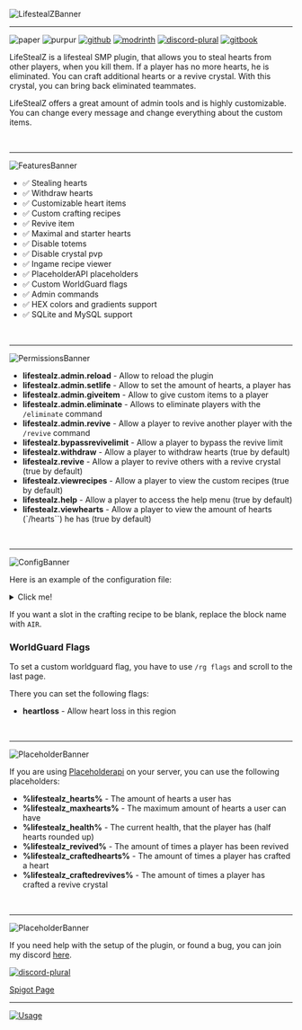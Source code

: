 ![LifestealZBanner](https://strassburger.org/img/lifestealz/banner_logo.png)

---

![paper](https://cdn.jsdelivr.net/npm/@intergrav/devins-badges@3/assets/compact/supported/paper_vector.svg)
![purpur](https://cdn.jsdelivr.net/npm/@intergrav/devins-badges@3/assets/compact/supported/purpur_vector.svg)
[![github](https://cdn.jsdelivr.net/npm/@intergrav/devins-badges@3/assets/compact/available/github_vector.svg)](https://github.com/KartoffelChipss/lifestealz)
[![modrinth](https://cdn.jsdelivr.net/npm/@intergrav/devins-badges@3/assets/compact/available/modrinth_vector.svg)](https://modrinth.com/plugin/lifestealz)
[![discord-plural](https://cdn.jsdelivr.net/npm/@intergrav/devins-badges@3/assets/compact/social/discord-plural_vector.svg)](https://strassburger.org/discord)
[![gitbook](https://cdn.jsdelivr.net/npm/@intergrav/devins-badges@3/assets/compact/documentation/gitbook_vector.svg)]([https://lsz.strassburger.dev/](https://lsz.strassburger.dev/))

LifeStealZ is a lifesteal SMP plugin, that allows you to steal hearts from other players, when you kill them. If a player has no more hearts, he is eliminated. You can craft additional hearts or a revive crystal. With this crystal, you can bring back eliminated teammates.

LifeStealZ offers a great amount of admin tools and is highly customizable. You can change every message and change everything about the custom items.

<br>

---

![FeaturesBanner](https://strassburger.org/img/lifestealz/banner_features.png)
* ✅ Stealing hearts
* ✅ Withdraw hearts
* ✅ Customizable heart items
* ✅ Custom crafting recipes
* ✅ Revive item
* ✅ Maximal and starter hearts
* ✅ Disable totems
* ✅ Disable crystal pvp
* ✅ Ingame recipe viewer
* ✅ PlaceholderAPI placeholders
* ✅ Custom WorldGuard flags
* ✅ Admin commands
* ✅ HEX colors and gradients support
* ✅ SQLite and MySQL support

<br>

---

![PermissionsBanner](https://strassburger.org/img/lifestealz/banner_permissions.png)

- **lifestealz.admin.reload** - Allow to reload the plugin
- **lifestealz.admin.setlife** - Allow to set the amount of hearts, a player has
- **lifestealz.admin.giveitem** - Allow to give custom items to a player
- **lifestealz.admin.eliminate** - Allows to eliminate players with the `/eliminate` command
- **lifestealz.admin.revive** - Allow a player to revive another player with the `/revive` command
- **lifestealz.bypassrevivelimit** - Allow a player to bypass the revive limit
- **lifestealz.withdraw** - Allow a player to withdraw hearts (true by default)
- **lifestealz.revive** - Allow a player to revive others with a revive crystal (true by default)
- **lifestealz.viewrecipes** - Allow a player to view the custom recipes (true by default)
- **lifestealz.help** - Allow a player to access the help menu (true by default)
- **lifestealz.viewhearts** - Allow a player to view the amount of hearts (`/hearts``) he has (true by default)

<br>

---

![ConfigBanner](https://strassburger.org/img/lifestealz/banner_config.png)

Here is an example of the configuration file:
<details>
<summary>Click me!</summary>

```yml
#     _      _  __        _____ _             _   ______
#    | |    (_)/ _|      / ____| |           | | |___  /
#    | |     _| |_ ___  | (___ | |_ ___  __ _| |    / /
#    | |    | |  _/ _ \  \___ \| __/ _ \/ _` | |   / /
#    | |____| | ||  __/  ____) | ||  __/ (_| | |  / /__
#    |______|_|_| \___| |_____/ \__\___|\__,_|_| /_____|

# !!! COLOR CODES !!!
# This plugin supports old color codes like: &c, &l, &o, etc
# It also supports minimessage, which is a more advanced way to format messages:
# https://docs.advntr.dev/minimessage/format.html
# With these, you can also add HEX colors, gradients, hover and click events, etc

# If set to true, LifeStealZ will check for updates and let you know if there's a newer version
checkForUpdates: true

# Set the language to any code found in the "lang" folder (don't add the .yml extension)
# You can add your own language files. Use https://github.com/KartoffelChipss/LifeStealZ/tree/main/src/main/resources/lang/en-US.yml as a template
# If you want to help translating the plugin, please refer to this article: https://lsz.strassburger.dev/contributing/localization
lang: "en-US"

# A list of worlds, where the plugin should take effect
worlds:
  - "world"
  - "world_nether"
  - "world_the_end"

# The amount of hearts a player has, when joining for the first time
startHearts: 10
# The maximal amount of hearts, a player can have
maxHearts: 20
# The amount of hp a player should have after getting eliminated
respawnHP: 1
# The minimal amount of hearts. If a player gets to this amount of hearts, they will be eliminated.
# PLEASE ONLY CHANGE IF YOU KNOW WHAT YOU ARE DOING!
minHearts: 0
# This option will enforce the heart limit on admin commands like /lifestealz hearts <add, set> <player> <amount>
enforceMaxHeartsOnAdminCommands: false

# If hearts should be dropped instead of directly added to the killer
dropHearts: false
# If a heart should be dropped, when the killer already has the max amount of hearts
dropHeartsIfMax: true
# If a player should lose a heart, when dying to hostile mobs or falldamage, lava, etc
looseHeartsToNature: true
# If a player should lose a heart, when being killed by another player
looseHeartsToPlayer: true
# Whether it should be announced, when a player got eliminated (has no more hearts)
announceElimination: true

# Allows players to withdraw a heart, even if they only have one left
allowDyingFromWithdraw: true
# If the totem effect should be played, when you use a heart
playTotemEffect: false
# The time you have to wait, before you can use another heart in Milliseconds
heartCooldown: 0
# How many times a player can be revived. Set to -1 to make it infinite
maxRevives: -1

# If the use of totems of undying should be prevented
preventTotems: false
# If crystalpvp should be disabled
preventCrystalPVP: false

# Only disable this option if you want to add custom commands on elimination and don't want the player to get banned
disablePlayerBanOnElimination: false
# If the killer should gain a heart on elimination
heartRewardOnElimination: true

# Execute custom commands on events:
# You can use &player& to insert the player name
# For example: tempban &player& banreason 1d
eliminationCommands:
# - "say &player& got eliminated"
# - "niceCommandtwo"

heartuseCommands:
# - "say &player& used a heart item"

reviveuseCommands:
# - "say &player& revived &target&"

heartGainCooldown:
  # A cooldown for how often people can gain a heart.
  enabled: false
  # How long the cooldown should be in Milliseconds
  cooldown: 120000
  # Drops the heart on the ground if a player kills someone, while still on cooldown
  dropOnCooldown: true
  # Prevents picking up hearts from the groun while on cooldown
  preventPickup: true

antiAlt:
  # If the anti alt system should be enabled
  enabled: true
  # If possible alt kill attempts should be logged
  logAttempt: true
  # If possible alt kill attempts should be prevented
  preventKill: false
  # If a message should be sent to the player, when an alt kill attempt is detected
  sendMessage: false
  # Add custom comamnds, to be executed when a possible alt kill attempt is detected
  # You can use &player& to insert the player name (commands are executed for both players)
  commands:
  # - "say Please don't kill alts"
  # - "ban &player& 1h"

storage:
  # The type of storage to use. You have the following options:
  # "SQLite", "MySQL"
  type: "SQLite"

  # This section is only relevant if you use a MySQL database
  host: "localhost"
  port: 3306
  database: "lifestealz"
  username: "root"
  password: "password"

# Here you can modify everything about the custom items
items:
  # DONT DELETE THE defaultheart ITEM!!!
  defaultheart:
    name: "&cHeart"
    lore:
      - "&7Rightclick to use"
    #     - "This would be a second line"
    #     - "And this possibly a third line"
    material: "NETHER_STAR"
    enchanted: false
    customModelData: 100
    # Custom item type for the item ("heart" or "revive")
    customItemType: "heart"
    # When customItemType is "heart", this value is used to determine how many hearts the item gives
    customHeartValue: 1
    # true if this item should be craftable
    craftable: true
    recipe:
      # Every item represents one slot in the crafting table
      # The first item in a row is the left most item in the crafting table
      # If you want a slot to be blank, use 'AIR' or 'empty'
      # If you want to use other custom item (like hearts) use the custom item name (e.g. "defaultheart")
      rowOne:
        - "GOLD_BLOCK"
        - "GOLD_BLOCK"
        - "GOLD_BLOCK"
      rowTwo:
        - "OBSIDIAN"
        - "NETHER_STAR"
        - "OBSIDIAN"
      rowThree:
        - "DIAMOND_BLOCK"
        - "DIAMOND_BLOCK"
        - "DIAMOND_BLOCK"
    sound:
      enabled: true
      sound: ENTITY_PLAYER_LEVELUP # Find all sounds here: https://hub.spigotmc.org/javadocs/bukkit/org/bukkit/Sound.html
      volume: 1.0
      pitch: 1.0

  revive:
    name: "&dRevive Crystal"
    lore:
      - "&7Rightclick to use"
    material: "AMETHYST_SHARD"
    enchanted: true
    customModelData: 101
    customItemType: "revive"
    customHeartValue: 0
    craftable: true
    recipe:
      rowOne:
        - "AMETHYST_SHARD"
        - "NETHERITE_BLOCK"
        - "AMETHYST_SHARD"
      rowTwo:
        - "OBSIDIAN"
        - "BEACON"
        - "OBSIDIAN"
      rowThree:
        - "AMETHYST_SHARD"
        - "NETHERITE_BLOCK"
        - "AMETHYST_SHARD"
    sound:
      enabled: false
      sound: ENTITY_PLAYER_LEVELUP
      volume: 1.0
      pitch: 1.0

  # You can add as many custom items as you want
```
</details>

If you want a slot in the crafting recipe to be blank, replace the block name with `AIR`.

### WorldGuard Flags

To set a custom worldguard flag, you have to use `/rg flags` and scroll to the last page.

There you can set the following flags:
- **heartloss** - Allow heart loss in this region

<bR>

---

![PlaceholderBanner](https://strassburger.org/img/lifestealz/banner_placeholder.png)

If you are using [Placeholderapi](https://www.spigotmc.org/resources/placeholderapi.6245/) on your server, you can use the following placeholders:

- **%lifestealz_hearts%** - The amount of hearts a user has
- **%lifestealz_maxhearts%** - The maximum amount of hearts a user can have
- **%lifestealz_health%** - The current health, that the player has (half hearts rounded up)
- **%lifestealz_revived%** - The amount of times a player has been revived
- **%lifestealz_craftedhearts%** - The amount of times a player has crafted a heart
- **%lifestealz_craftedrevives%** - The amount of times a player has crafted a revive crystal

<br>

---

![PlaceholderBanner](https://strassburger.org/img/lifestealz/banner_support.png)

If you need help with the setup of the plugin, or found a bug, you can join my discord [here](https://discord.com/invite/Cc76tYwXvy).

[![discord-plural](https://cdn.jsdelivr.net/npm/@intergrav/devins-badges@3/assets/compact/social/discord-plural_vector.svg)](https://strassburger.org/discord)

[Spigot Page](https://www.spigotmc.org/resources/lifestealz.111469/)

---

[![Usage](https://bstats.org/signatures/bukkit/LifeStealZ.svg)](https://bstats.org/plugin/bukkit/LifeStealZ/18735)
